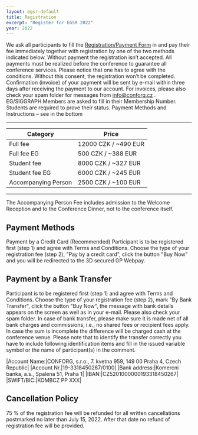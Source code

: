 ```yaml
---
layout: egsr-default
title: Registration
excerpt: "Register for EGSR 2022"
year: 2022
---
```


We ask all participants to fill the <a href="http://www.conforg.cz/en/event/?event_id=20" target="_blank">Registration/Payment Form</a> in and pay their fee immediately together with registration by one of the two methods indicated below. Without payment the registration isn’t accepted. All payments must be realized before the conference to guarantee all conference services. Please notice that one has to agree with the conditions. Without this consent, the registration won’t be completed.  Confirmation (invoice) of your payment will be sent by e-mail within three days after receiving the payment to our account. For invoices, please also check your spam folder for messages from info@conforg.cz . EG/SIGGRAPH Members are asked to fill in their Membership Number. Students are required to prove their status.  Payment Methods and Instructions  – see in the bottom


---

|Category          |Price                     |
|------------------|--------------------------|
|Full fee		   |12000 CZK / ~490 EUR      |
|Full fee EG       |500 CZK / ~388 EUR        |
|Student fee       |8000 CZK / ~327 EUR       |
|Student fee EG    |6000 CZK / ~245 EUR       |
|Accompanying Person|2500 CZK / ~100 EUR      |

---
The Accompanying Person Fee includes admission to the Welcome Reception and to the Conference Dinner, not to the conference itself. 

## Payment Methods

Payment by a Credit Card (Recommended)
Participant is to be registered first (step 1) and agree with Terms and Conditions. Choose the type of your registration fee (step 2), "Pay by a credit card", click the button "Buy Now" and you will be redirected to the 3D secured GP Webpay. 



## Payment by a Bank Transfer 

Participant is to be registered first (step 1) and agree with Terms and Conditions. Choose the type of your registration fee (step 2), mark "By Bank Transfer", click the button "Buy Now", the message with bank details appears on the screen as well as in your e-mail. Please also check your spam folder. 
In case of bank transfer, please make sure it is made net of all bank charges and commissions, i.e., no shared fees or recipient fees apply. In case the sum is incomplete the difference will be charged cash at the conference venue. Please note that to identify the transfer correctly you have to include following identification items and fill in the issued variable symbol or the name of participant(s) in the comment. 

|Account Name:|CONFORG, s.r.o., 7. kvetna 959, 149 00 Praha 4, Czech Republic|
|Account Nr.|19-3318450267/0100|
|Bank address:|Komercni banka, a.s., Spalena 51, Praha 1|
|IBAN:|CZ5201000000193318450267|
|SWIFT/BIC:|KOMBCZ PP XXX|


## Cancellation Policy

75 % of the registration fee will be refunded for all written cancellations postmarked no later than July 15, 2022. After that date no refund of registration fee will be provided. 
